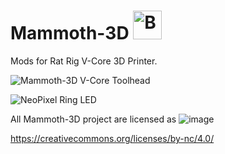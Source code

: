 # Mammoth-3D  <a href='https://ko-fi.com/mammoth3d' target='_blank'><img height='46' style='border:0px;height:46px;' src='https://az743702.vo.msecnd.net/cdn/kofi3.png?v=0' border='0' alt='Buy Me a Coffee at ko-fi.com' /></a> 


Mods for Rat Rig V-Core 3D Printer.


![Mammoth-3D V-Core Toolhead](https://github.com/Mammoth-3D/Mammoth-FDM-MODs/blob/main/RatRig%20V-Core%203D%20Printers/Images/Mammoth%20V-Core%20Toolhead.png)

![NeoPixel Ring LED](https://github.com/Mammoth-3D/Mammoth-FDM-MODs/blob/main/RatRig%20V-Core%203D%20Printers/CAD/NeoPixel%20Ring%20LED/Images/NeoPixel%20Ring%20with%208%20WS2812%205050%20RGB%20LEDs.png)


All Mammoth-3D project are licensed as
![image](https://user-images.githubusercontent.com/37383368/139769027-7267da5b-7f58-499d-96bc-e41d164a3aac.png)

https://creativecommons.org/licenses/by-nc/4.0/
